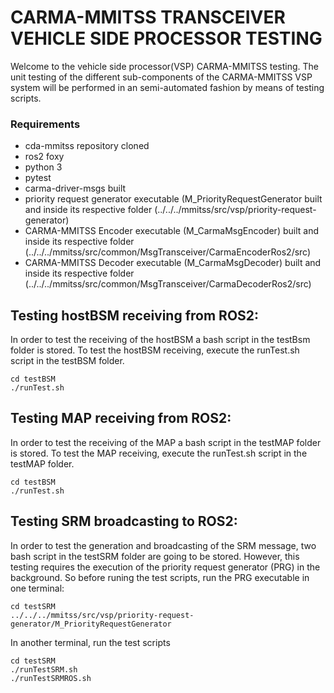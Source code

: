 # CARMA-MMITSS TRANSCEIVER VEHICLE SIDE PROCESSOR TESTING

Welcome to the vehicle side processor(VSP) CARMA-MMITSS testing. The unit testing of the different sub-components of the CARMA-MMITSS VSP system will be performed in an semi-automated fashion by means of testing scripts. 

### Requirements
* cda-mmitss repository cloned
* ros2 foxy
* python 3
* pytest
* carma-driver-msgs built
* priority request generator executable (M_PriorityRequestGenerator built and inside its respective folder (../../../mmitss/src/vsp/priority-request-generator)
* CARMA-MMITSS Encoder executable (M_CarmaMsgEncoder) built and inside its respective folder (../../../mmitss/src/common/MsgTransceiver/CarmaEncoderRos2/src)
* CARMA-MMITSS Decoder executable (M_CarmaMsgDecoder) built and inside its respective folder (../../../mmitss/src/common/MsgTransceiver/CarmaDecoderRos2/src)

## Testing hostBSM receiving from ROS2:
In order to test the receiving of the hostBSM a bash script in the testBsm folder is stored. To test the hostBSM receiving, execute the runTest.sh script in the testBSM folder.

    cd testBSM
    ./runTest.sh
    
## Testing MAP receiving from ROS2:
In order to test the receiving of the MAP a bash script in the testMAP folder is stored. To test the MAP receiving, execute the runTest.sh script in the testMAP folder.

    cd testBSM
    ./runTest.sh
    
## Testing SRM broadcasting to ROS2:
In order to test the generation and broadcasting of the SRM message, two bash script in the testSRM folder are going to be stored. However, this testing requires the execution of the priority request generator (PRG) in the background. So before runing the test scripts, run the PRG executable in one terminal:


    cd testSRM
    ../../../mmitss/src/vsp/priority-request-generator/M_PriorityRequestGenerator
In another terminal, run the test scripts
    
    cd testSRM
    ./runTestSRM.sh
    ./runTestSRMROS.sh

    
